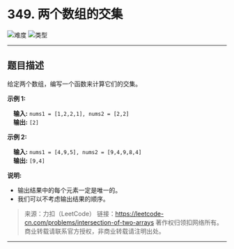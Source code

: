 # 349. 两个数组的交集

![难度](https://img.shields.io/badge/难度-简单-5cb85c.svg?logo=leetcode&style=flat)  ![类型](https://img.shields.io/badge/类型-set/map-violet.svg?style=flat)

---

## 题目描述

给定两个数组，编写一个函数来计算它们的交集。

**示例 1:**

&emsp;**输入:** `nums1 = [1,2,2,1], nums2 = [2,2]`  
&emsp;**输出:** `[2]`

**示例 2:**

&emsp;**输入:** `nums1 = [4,9,5], nums2 = [9,4,9,8,4]`  
&emsp;**输出:** `[9,4]`

**说明:**

- 输出结果中的每个元素一定是唯一的。
- 我们可以不考虑输出结果的顺序。

> 来源：力扣（LeetCode）
> 链接：https://leetcode-cn.com/problems/intersection-of-two-arrays
> 著作权归领扣网络所有。商业转载请联系官方授权，非商业转载请注明出处。

---
